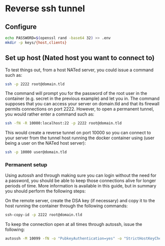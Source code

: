 # Reverse ssh tunnel
## Configure
```bash
echo PASSWORD=$(openssl rand -base64 32) >> .env
mkdir -p keys/{host,clients}
```

## Set up host (Nated host you want to connect to)
To test things out, from a host NATed server, you could issue a command such as:
```bash
ssh -p 2222 root@domain.tld
```

The command will prompt you for the password of the root user in the container 
(e.g. secret in the previous example) and let you in. The command supposes that
you can access your server on domain.tld and that its firewall permits 
connections on port 2222. However, to open a permanent tunnel, you would rather
enter a command such as:
```bash 
ssh -fN -R 10000:localhost:22 -p 2222 root@domain.tld
```

This would create a reverse tunnel on port 10000 so you can connect to your 
server from the tunnel host running the docker container using (user being a 
user on the NATed host server):
```bash
ssh -p 10000 user@domain.tld
```

### Permanent setup
Using autossh and through making sure you can login without the need for a 
password, you should be able to keep those connections alive for longer 
periods of time. More information is available in this guide, but in summary 
you should perform the following steps:

On the remote server, create the DSA key (if necessary) and copy it to the 
host running the container through the following commands:
```bash
ssh-copy-id -p 2222 root@domain.tld
```

To keep the connection open at all times through autossh, issue the following:
```bash
autossh -M 10099 -fN -o "PubkeyAuthentication=yes" -o "StrictHostKeyChecking=false" -o "PasswordAuthentication=no" -o "ServerAliveInterval 60" -o "ServerAliveCountMax 3" -R 10000:localhost:22 -p 2222 root@domain.tld
```

